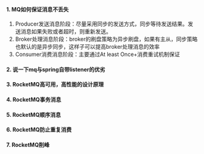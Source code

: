 #### 1. MQ如何保证消息不丢失

1. Producer发送消息阶段：尽量采用同步的发送方式，同步等待发送结果。发送消息如果失败或者超时，则重新发送。
2. Broker处理消息阶段：broker的刷盘策略为异步刷盘，如果有主从，同步策略也默认的是异步同步，这样子可以提高broker处理消息的效率
3. Consumer消费消息阶段：主要通过At least Once+消费重试机制保证

#### 2. 说一下mq与spring自带listener的优劣

#### 3. RocketMQ高可用，高性能的设计原理

#### 4. RocketMQ事务消息

#### 5. RocketMQ顺序消息

#### 6. RocketMQ防止重复消费

#### 7. RocketMQ削峰

